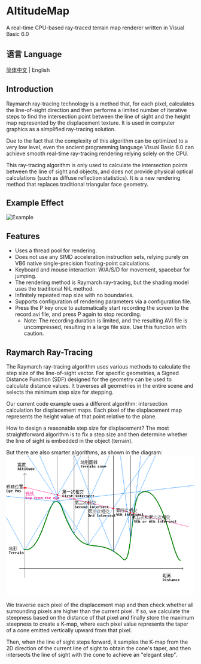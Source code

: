 # AltitudeMap

A real-time CPU-based ray-traced terrain map renderer written in Visual Basic 6.0

## 语言 Language

[简体中文](Readme-CN.md) | English

## Introduction
Raymarch ray-tracing technology is a method that, for each pixel, calculates the line-of-sight direction and then performs a limited number of iterative steps to find the intersection point between the line of sight and the height map represented by the displacement texture. It is used in computer graphics as a simplified ray-tracing solution.

Due to the fact that the complexity of this algorithm can be optimized to a very low level, even the ancient programming language Visual Basic 6.0 can achieve smooth real-time ray-tracing rendering relying solely on the CPU.

This ray-tracing algorithm is only used to calculate the intersection points between the line of sight and objects, and does not provide physical optical calculations (such as diffuse reflection statistics). It is a new rendering method that replaces traditional triangular face geometry.

## Example Effect
![Example](record.gif)

## Features
- Uses a thread pool for rendering.
- Does not use any SIMD acceleration instruction sets, relying purely on VB6 native single-precision floating-point calculations.
- Keyboard and mouse interaction: W/A/S/D for movement, spacebar for jumping.
- The rendering method is Raymarch ray-tracing, but the shading model uses the traditional N·L method.
- Infinitely repeated map size with no boundaries.
- Supports configuration of rendering parameters via a configuration file.
- Press the P key once to automatically start recording the screen to the record.avi file, and press P again to stop recording.
  - Note: The recording duration is limited, and the resulting AVI file is uncompressed, resulting in a large file size. Use this function with caution.

## Raymarch Ray-Tracing
The Raymarch ray-tracing algorithm uses various methods to calculate the step size of the line-of-sight vector. For specific geometries, a Signed Distance Function (SDF) designed for the geometry can be used to calculate distance values. It traverses all geometries in the entire scene and selects the minimum step size for stepping.

Our current code example uses a different algorithm: intersection calculation for displacement maps. Each pixel of the displacement map represents the height value of that point relative to the plane.

How to design a reasonable step size for displacement? The most straightforward algorithm is to fix a step size and then determine whether the line of sight is embedded in the object (terrain).

But there are also smarter algorithms, as shown in the diagram:
![Terrain cone stepping algorithm](demo.PNG)

We traverse each pixel of the displacement map and then check whether all surrounding pixels are higher than the current pixel. If so, we calculate the steepness based on the distance of that pixel and finally store the maximum steepness to create a K-map, where each pixel value represents the taper of a cone emitted vertically upward from that pixel.

Then, when the line of sight steps forward, it samples the K-map from the 2D direction of the current line of sight to obtain the cone's taper, and then intersects the line of sight with the cone to achieve an "elegant step".

